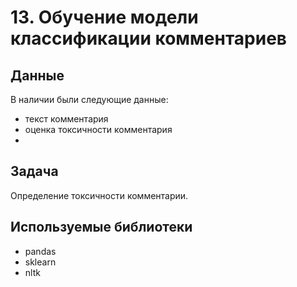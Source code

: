 # 13. Обучение модели классификации комментариев

## Данные
В наличии были следующие данные:
- текст комментария 
- оценка токсичности комментария
- 
## Задача
Определение токсичности комментарии.

## Используемые библиотеки
- pandas
- sklearn
- nltk
